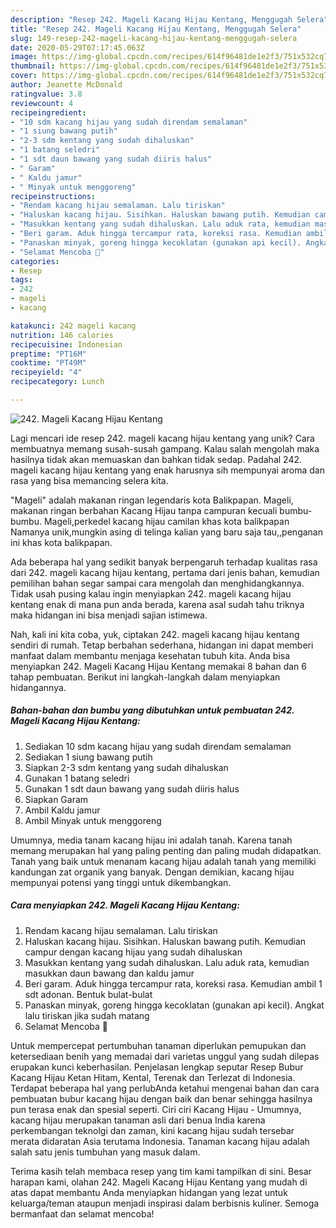 ```yaml
---
description: "Resep 242. Mageli Kacang Hijau Kentang, Menggugah Selera"
title: "Resep 242. Mageli Kacang Hijau Kentang, Menggugah Selera"
slug: 149-resep-242-mageli-kacang-hijau-kentang-menggugah-selera
date: 2020-05-29T07:17:45.063Z
image: https://img-global.cpcdn.com/recipes/614f96481de1e2f3/751x532cq70/242-mageli-kacang-hijau-kentang-foto-resep-utama.jpg
thumbnail: https://img-global.cpcdn.com/recipes/614f96481de1e2f3/751x532cq70/242-mageli-kacang-hijau-kentang-foto-resep-utama.jpg
cover: https://img-global.cpcdn.com/recipes/614f96481de1e2f3/751x532cq70/242-mageli-kacang-hijau-kentang-foto-resep-utama.jpg
author: Jeanette McDonald
ratingvalue: 3.8
reviewcount: 4
recipeingredient:
- "10 sdm kacang hijau yang sudah direndam semalaman"
- "1 siung bawang putih"
- "2-3 sdm kentang yang sudah dihaluskan"
- "1 batang seledri"
- "1 sdt daun bawang yang sudah diiris halus"
- " Garam"
- " Kaldu jamur"
- " Minyak untuk menggoreng"
recipeinstructions:
- "Rendam kacang hijau semalaman. Lalu tiriskan"
- "Haluskan kacang hijau. Sisihkan. Haluskan bawang putih. Kemudian campur dengan kacang hijau yang sudah dihaluskan"
- "Masukkan kentang yang sudah dihaluskan. Lalu aduk rata, kemudian masukkan daun bawang dan kaldu jamur"
- "Beri garam. Aduk hingga tercampur rata, koreksi rasa. Kemudian ambil 1 sdt adonan. Bentuk bulat-bulat"
- "Panaskan minyak, goreng hingga kecoklatan (gunakan api kecil). Angkat lalu tiriskan jika sudah matang"
- "Selamat Mencoba 💜"
categories:
- Resep
tags:
- 242
- mageli
- kacang

katakunci: 242 mageli kacang 
nutrition: 146 calories
recipecuisine: Indonesian
preptime: "PT16M"
cooktime: "PT49M"
recipeyield: "4"
recipecategory: Lunch

---
```



![242. Mageli Kacang Hijau Kentang](https://img-global.cpcdn.com/recipes/614f96481de1e2f3/751x532cq70/242-mageli-kacang-hijau-kentang-foto-resep-utama.jpg)

Lagi mencari ide resep 242. mageli kacang hijau kentang yang unik? Cara membuatnya memang susah-susah gampang. Kalau salah mengolah maka hasilnya tidak akan memuaskan dan bahkan tidak sedap. Padahal 242. mageli kacang hijau kentang yang enak harusnya sih mempunyai aroma dan rasa yang bisa memancing selera kita.

&#34;Mageli&#34; adalah makanan ringan legendaris kota Balikpapan. Mageli, makanan ringan berbahan Kacang Hijau tanpa campuran kecuali bumbu-bumbu. Mageli,perkedel kacang hijau camilan khas kota balikpapan Namanya unik,mungkin asing di telinga kalian yang baru saja tau,,penganan ini khas kota balikpapan.

Ada beberapa hal yang sedikit banyak berpengaruh terhadap kualitas rasa dari 242. mageli kacang hijau kentang, pertama dari jenis bahan, kemudian pemilihan bahan segar sampai cara mengolah dan menghidangkannya. Tidak usah pusing kalau ingin menyiapkan 242. mageli kacang hijau kentang enak di mana pun anda berada, karena asal sudah tahu triknya maka hidangan ini bisa menjadi sajian istimewa.


Nah, kali ini kita coba, yuk, ciptakan 242. mageli kacang hijau kentang sendiri di rumah. Tetap berbahan sederhana, hidangan ini dapat memberi manfaat dalam membantu menjaga kesehatan tubuh kita. Anda bisa menyiapkan 242. Mageli Kacang Hijau Kentang memakai 8 bahan dan 6 tahap pembuatan. Berikut ini langkah-langkah dalam menyiapkan hidangannya.

<!--inarticleads1-->

##### Bahan-bahan dan bumbu yang dibutuhkan untuk pembuatan 242. Mageli Kacang Hijau Kentang:

1. Sediakan 10 sdm kacang hijau yang sudah direndam semalaman
1. Sediakan 1 siung bawang putih
1. Siapkan 2-3 sdm kentang yang sudah dihaluskan
1. Gunakan 1 batang seledri
1. Gunakan 1 sdt daun bawang yang sudah diiris halus
1. Siapkan  Garam
1. Ambil  Kaldu jamur
1. Ambil  Minyak untuk menggoreng


Umumnya, media tanam kacang hijau ini adalah tanah. Karena tanah memang merupakan hal yang paling penting dan paling mudah didapatkan. Tanah yang baik untuk menanam kacang hijau adalah tanah yang memiliki kandungan zat organik yang banyak. Dengan demikian, kacang hijau mempunyai potensi yang tinggi untuk dikembangkan. 

<!--inarticleads2-->

##### Cara menyiapkan 242. Mageli Kacang Hijau Kentang:

1. Rendam kacang hijau semalaman. Lalu tiriskan
1. Haluskan kacang hijau. Sisihkan. Haluskan bawang putih. Kemudian campur dengan kacang hijau yang sudah dihaluskan
1. Masukkan kentang yang sudah dihaluskan. Lalu aduk rata, kemudian masukkan daun bawang dan kaldu jamur
1. Beri garam. Aduk hingga tercampur rata, koreksi rasa. Kemudian ambil 1 sdt adonan. Bentuk bulat-bulat
1. Panaskan minyak, goreng hingga kecoklatan (gunakan api kecil). Angkat lalu tiriskan jika sudah matang
1. Selamat Mencoba 💜


Untuk mempercepat pertumbuhan tanaman diperlukan pemupukan dan ketersediaan benih yang memadai dari varietas unggul yang sudah dilepas erupakan kunci keberhasilan. Penjelasan lengkap seputar Resep Bubur Kacang Hijau Ketan Hitam, Kental, Terenak dan Terlezat di Indonesia. Terdapat beberapa hal yang perlubAnda ketahui mengenai bahan dan cara pembuatan bubur kacang hijau dengan baik dan benar sehingga hasilnya pun terasa enak dan spesial seperti. Ciri ciri Kacang Hijau - Umumnya, kacang hijau merupakan tanaman asli dari benua India karena perkembangan teknolgi dan zaman, kini kacang hijau sudah tersebar merata didaratan Asia terutama Indonesia. Tanaman kacang hijau adalah salah satu jenis tumbuhan yang masuk dalam. 

Terima kasih telah membaca resep yang tim kami tampilkan di sini. Besar harapan kami, olahan 242. Mageli Kacang Hijau Kentang yang mudah di atas dapat membantu Anda menyiapkan hidangan yang lezat untuk keluarga/teman ataupun menjadi inspirasi dalam berbisnis kuliner. Semoga bermanfaat dan selamat mencoba!
